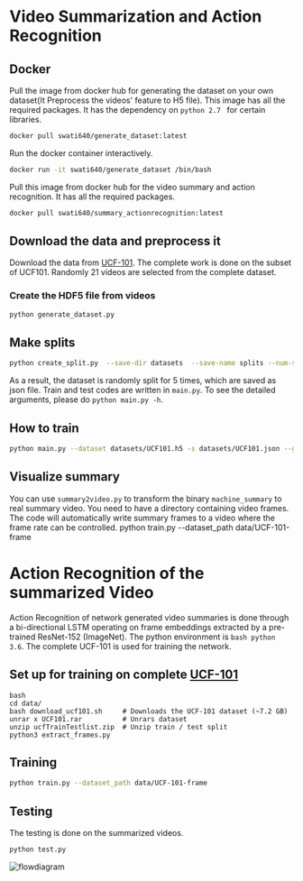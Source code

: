 # Video Summarization and Action Recognition

## Docker

Pull the image from docker hub for generating the dataset on your own dataset(It Preprocess the videos' feature to H5 file). This image has all the required packages. It has the dependency on `python 2.7 ` for certain libraries.
```bash 
docker pull swati640/generate_dataset:latest
```
Run the docker container interactively.
```bash 
docker run -it swati640/generate_dataset /bin/bash
```
Pull this image from docker hub for the video summary and action recognition. It has all the required packages.
```bash 
docker pull swati640/summary_actionrecognition:latest
```
## Download the data and preprocess it
Download the data from [UCF-101](https://www.crcv.ucf.edu/data/UCF101.php). The complete work is done on the subset of UCF101. Randomly 21 videos are selected from the complete dataset. 

### Create the HDF5 file from videos

``` bash
python generate_dataset.py
```
## Make splits
```bash
python create_split.py  --save-dir datasets  --save-name splits --num-splits 5 --train-percent 0.8
```
As a result, the dataset is randomly split for 5 times, which are saved as json file. Train and test codes are written in `main.py`. To see the detailed arguments, please do `python main.py -h`.

## How to train
```bash
python main.py --dataset datasets/UCF101.h5 -s datasets/UCF101.json --gpu 0
```
## Visualize summary
You can use `summary2video.py` to transform the binary `machine_summary` to real summary video. You need to have a directory containing video frames. The code will automatically write summary frames to a video where the frame rate can be controlled.
python train.py --dataset_path data/UCF-101-frame
# Action Recognition of the summarized Video
Action Recognition of network generated video summaries is done through a bi-directional LSTM operating on frame embeddings extracted by a pre-trained ResNet-152 (ImageNet). The python environment is `bash python 3.6`. The complete UCF-101 is used for training the network.
## Set up for training on complete [UCF-101](https://www.crcv.ucf.edu/data/UCF101.php)
````
bash 
cd data/
bash download_ucf101.sh     # Downloads the UCF-101 dataset (~7.2 GB)
unrar x UCF101.rar          # Unrars dataset
unzip ucfTrainTestlist.zip  # Unzip train / test split
python3 extract_frames.py 
````
## Training

```bash
python train.py --dataset_path data/UCF-101-frame
```
## Testing
The testing is done on the summarized videos.
```bash
python test.py 
```

![flowdiagram](https://user-images.githubusercontent.com/45712497/89311139-e7669980-d675-11ea-9d30-6e12ebc6468b.jpg)







